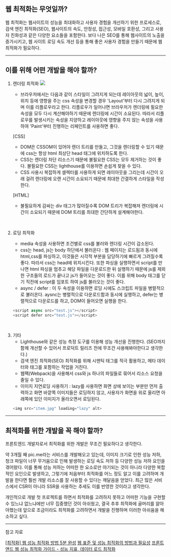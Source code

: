 ## 웹 최적화는 무엇일까?

웹 최적화는 웹사이트의 성능을 최대화하고 사용자 경험을 개선하기 위한 프로세스로, 검색 엔진 최적화(SEO), 웹사이트의 속도, 안정성, 접근성, 모바일 호환성, 그리고 사용자 친화성과 같은 다양한 요소들을 포함한다.
보다 나은 SEO를 통해 웹사이트의 노출을 증가시키고, 웹 사이트 로딩 속도 개선 등을 통해 좋은 사용자 경험을 만들기 때문에 웹 최적화가 필요하다.

---

## 이를 위해 어떤 개발을 해야 할까?

1. 렌더링 최적화
   <img src="https://velog.velcdn.com/images%2Fhsecode%2Fpost%2F4d481a61-d2ab-407a-bae1-e4321d6ca7b9%2Fimage.png">

   - 브라우저에서는 다음과 같이 스타일이 그려지게 되는데 레이아웃의 넓이, 높이, 위치 등에 영향을 주는 css 속성을 변경할 경우 'Layout'부터 다시 그려지게 되며 이를 리플로우라고 한다.
     리플로우가 일어나면 브라우저가 렌더링에 필요한 속성을 모두 다시 계산해야하기 때문에 렌더링에 시간이 소요된다. 따라서 리플로우를 발생시키는 속성을 지양하고 레이아웃에 영향을 주지 않는 속성을 사용하여 'Paint'부터 진행하는 리페인트를 사용하면 좋다.

   [CSS]

   - DOM은 CSSOM이 있어야 렌더 트리를 만들고, 그것을 렌더링할 수 있기 때문에 css는 항상 html 최상단 head 태그에 위치하도록 한다.
   - CSS는 렌더링 차단 리소스기 때문에 불필요한 CSS는 모두 제거하는 것이 좋다. 불필요한 CSS는 lighthouse를 이용하면 손쉽게 찾을 수 있다.
   - CSS 사용시 복잡하게 셀렉터를 사용하게 되면 레이아웃을 그리는데 시간이 오래 걸려 렌더링에 오랜 시간이 소요되기 때문에 최대한 간결하게 스타일을 작성한다.

   [HTML]

   - 불필요하게 감싸는 div 태그가 많아질수록 DOM 트리가 복잡해져 렌더링에 시간이 소요되기 때문에 DOM 트리를 최대한 간단하게 설계해야한다.

</br>

2. 로딩 최적화

   - media 속성을 사용하면 조건별로 css를 불러와 렌더링 시간이 감소된다.
   - css는 head, js는 body 하단에서 불러온다 : 웹 페이지는 로드됨과 동시에 html,css를 파싱하고, 이것들은 시각적 부분을 담당하기에 빠르게 그려질수록 좋다. 따라서 css는 head에 위치시킨다. 또한 파싱을 실행하면서 script를 만나면 html 파싱을 멈추고 해당 파일을 다운로드한 뒤 실행하기 때문에 js를 제외한 구조들의 로드가 끝나고 js가 들어오는 것이 좋다. 이를 위해 body 태그를 닫기 직전에 script를 임포트 하여 js를 불러오는 것이 좋다.
   - async / defer : 이 두 속성을 이용하면 로딩 시에도 스크립트 파일을 병렬적으로 불러온다. aysnc는 병렬적으로 다운로드함과 동시에 실행하고, defer는 병렬적으로 다운로드를 하고, DOM이 들어오면 실행을 한다.

   ```js
   <script async src="test.js"></script>
   <script defer src="test.js"></script>
   ```

</br>

3. 기타
   - Lighthouse와 같은 성능 측정 도구를 이용해 성능 개선을 진행한다. (SEO까지 함께 개선할 수 있어서 프로덕트 릴리즈 전에 무조건 사용해봐야한다고 생각한다.)
   - 검색 엔진 최적화(SEO) 최적화를 위해 시맨틱 태그를 적극 활용하고, 메타 데이터와 태그를 포함하는 작업을 거친다.
   - 웹팩(Webpack)을 사용해서 css와 js 하나의 파일들로 묶어서 리소스 요청을 줄일 수 있다.
   - 이미지 지연로딩 사용하기 : lazy를 사용하면 화면 상에 보이는 부분만 먼저 출력하고 화면 바깥쪽 이미지들은 로딩하지 않고, 사용자가 화면을 위로 올리면 아래쪽에 있던 이미지가 올라오면서 로딩된다.
   ```js
   <img src="item.jpg" loading="lazy" alt>
   ```

---

## 최적화를 위한 개발을 꼭 해야 할까?

프론트엔드 개발자로서 최적화를 위한 개발은 무조건 필요하다고 생각한다.

약 3개월 째 pic.me라는 서비스를 개발해오고 있는데, 이미지 크기로 인한 성능 저하, 청크 파일이 너무 무거움으로 인해 발생하는 로딩 속도 저하 등 다양한 성능 저하 요인을 겪어왔다. 이를 통해 성능 저하는 어떠한 한 요소로만 야기되는 것이 아니라 다양한 복합적인 요인으로 발생하고, 그렇기에 처음부터 최적화를 어느 정도 알고 이를 고려하며 개발을 한다면 훨씬 개발 리소스를 잘 사용할 수 있다는 깨달음을 얻었다.
최근 많은 서비스에서 CSR이 아니라 SSR을 사용하는 추세도 이를 반영한 것이라고 생각한다.

개인적으로 개발 첫 프로젝트를 하면서 최적화를 고려하지 못하고 어떠한 기능을 구현할 수 있느냐 없느냐에만 너무 집중했던 것이 아쉬웠고, 결국 추후 최적화에 골머리를 앓아야했는데 앞으로 조금이라도 최적화를 고려하면서 개발을 진행하며 이러한 아쉬움을 해소하고 싶다.

---

참고 자료

[[최적화] 웹 성능 최적화 방법 5분 완성](https://velog.io/@hsecode/최적화-웹-성능-최적화-방법-5분-완성)
[웹 표준 및 성능 최적화의 방법과 필요성](https://velog.io/@dmchoi224/%EC%9B%B9-%ED%91%9C%EC%A4%80-%EB%B0%8F-%EC%84%B1%EB%8A%A5-%EC%B5%9C%EC%A0%81%ED%99%94%EC%9D%98-%EB%B0%A9%EB%B2%95%EA%B3%BC-%ED%95%84%EC%9A%94%EC%84%B1)
[프론트앤드 웹 성능 최적화 가이드 - 성능 지표, 데이터 로드 최적화](https://www.stevy.dev/frontend-web-performance-guide-1/)
